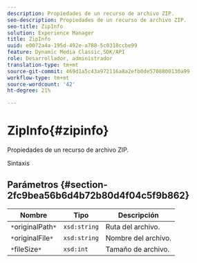 ```yaml
---
description: Propiedades de un recurso de archivo ZIP.
seo-description: Propiedades de un recurso de archivo ZIP.
seo-title: ZipInfo
solution: Experience Manager
title: ZipInfo
uuid: e0072a4a-195d-492e-a788-5c0318ccbe99
feature: Dynamic Media Classic,SDK/API
role: Desarrollador, administrador
translation-type: tm+mt
source-git-commit: 469d1a5c43a972116a8a2efb0de5708800130a99
workflow-type: tm+mt
source-wordcount: '42'
ht-degree: 21%

---
```



# ZipInfo{#zipinfo}

Propiedades de un recurso de archivo ZIP.

Sintaxis

## Parámetros {#section-2fc9bea56b6d4b72b80d4f04c5f9b862}

| Nombre | Tipo | Descripción |
|---|---|---|
| `*`originalPath`*` | `xsd:string` | Ruta del archivo. |
| `*`originalFile`*` | `xsd:string` | Nombre del archivo. |
| `*`fileSize`*` | `xsd:int` | Tamaño de archivo. |

